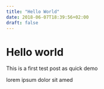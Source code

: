 ```yaml
---
title: "Hello World"
date: 2018-06-07T18:39:56+02:00
draft: false
---
```


# Hello world

This is a first test post as quick demo

lorem ipsum dolor sit amed
